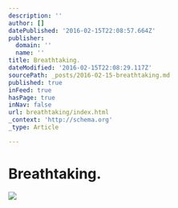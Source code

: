 ```yaml
---
description: ''
author: []
datePublished: '2016-02-15T22:08:57.664Z'
publisher:
  domain: ''
  name: ''
title: Breathtaking.
dateModified: '2016-02-15T22:08:29.117Z'
sourcePath: _posts/2016-02-15-breathtaking.md
published: true
inFeed: true
hasPage: true
inNav: false
url: breathtaking/index.html
_context: 'http://schema.org'
_type: Article

---
```

# Breathtaking.
![](https://the-grid-user-content.s3-us-west-2.amazonaws.com/3c8b5d0b-5a75-4a74-b5cd-562c53df600c.png)